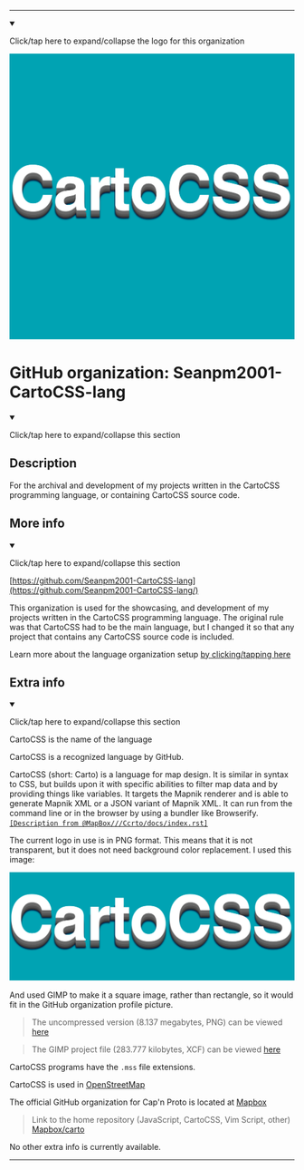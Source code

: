 
***

<!--
<details open><summary><p>Click/tap here to expand/collapse the full resolution (vector) logo for this project</p></summary>

![ failed to load. The file may be missing or corrupt. Check the file path for errors first.](/AdditionalInfo/2/Seanpm2001-CartoCSS-lang-lang/ML_logo.svg)

</details>

<details><summary><p>Click/tap here to expand/collapse the non-vector (raster) logo for this project</p></summary>
!-->

<!--

<details><summary><p lang="en">Click/tap here to expand/collapse the unused logo for this organization</p></summary>

![CartoCSS_300px.jpeg failed to load. The file may be missing or corrupt. Check the file path for errors first.](/AdditionalInfo/2/Seanpm2001-CartoCSS-lang/Unused/CartoCSS_300px.jpeg)

!-->
<!-- This logo is not in use, as it is 100x100 pixels smaller than the current one (400x400 pixels) however, I hope for a SVG version in the future.

!-->

</details>

<details open><summary><p lang="en">Click/tap here to expand/collapse the logo for this organization</p></summary>

![CartoCSS_Logo_1425px_Project_Compressed.png failed to load. The file may be missing or corrupt. Check the file path for errors first.](/AdditionalInfo/2/Seanpm2001-CartoCSS-lang/CartoCSS_Logo_1425px_Project_Compressed.png)

</details>

<!--
</details>
!-->

# GitHub organization: Seanpm2001-CartoCSS-lang

<details open><summary><p lang="en">Click/tap here to expand/collapse this section</p></summary>

## Description

For the archival and development of my projects written in the CartoCSS programming language, or containing CartoCSS source code.

</details>

## More info

<details open><summary><p lang="en">Click/tap here to expand/collapse this section</p></summary>

[https://github.com/Seanpm2001-CartoCSS-lang](https://github.com/Seanpm2001-CartoCSS-lang/)

This organization is used for the showcasing, and development of my projects written in the CartoCSS programming language. The original rule was that CartoCSS had to be the main language, but I changed it so that any project that contains any CartoCSS source code is included.

Learn more about the language organization setup [by clicking/tapping here](/AdditionalInfo/LanguageOrgs/README.md)

</details>

## Extra info

<details open><summary><p lang="en">Click/tap here to expand/collapse this section</p></summary>

CartoCSS is the name of the language

CartoCSS is a recognized language by GitHub.

CartoCSS (short: Carto) is a language for map design. It is similar in syntax to CSS, but builds upon it with specific abilities to filter map data and by providing things like variables. It targets the Mapnik renderer and is able to generate Mapnik XML or a JSON variant of Mapnik XML. It can run from the command line or in the browser by using a bundler like Browserify. [`[Description from @MapBox///Ccrto/docs/index.rst]`](https://github.com/mapbox/carto/blob/master/docs/index.rst)

The current logo in use is in PNG format. This means that it is not transparent, but it does not need background color replacement. I used this image:

![CartoCSS_WideLogo.png](/AdditionalInfo/2/Seanpm2001-CartoCSS-lang/Unused/CartoCSS_WideLogo.png)

And used GIMP to make it a square image, rather than rectangle, so it would fit in the GitHub organization profile picture.

> The uncompressed version (8.137 megabytes, PNG) can be viewed [here](/AdditionalInfo/2/Seanpm2001=CartoCSS-lang/Unused/CartoCSS_Logo_1425px_Project_FullQuality.png)

> The GIMP project file (283.777 kilobytes, XCF) can be viewed [here](/AdditionalInfo/2/Seanpm2001=CartoCSS-lang/Unused/Project/CartoCSS_Logo_1425px_Project.xcf)

CartoCSS programs have the `.mss` file extensions.

CartoCSS is used in [OpenStreetMap](https://www.openstreetmap.org/)

The official GitHub organization for Cap'n Proto is located at [Mapbox](https://github.com/mapbox/)

> Link to the home repository (JavaScript, CartoCSS, Vim Script, other) [Mapbox/carto](https://github.com/mapbox/carto/)

<!-- I currently cannot figure out what file extension CartoCSS programs use. !-->

<!-- The logo currently in use is in GIF format, but is not animated.!-->

<!--I don't know what CartoCSS-lang stands for, in the sense of programming languages. !-->

No other extra info is currently available.

</details>

***
